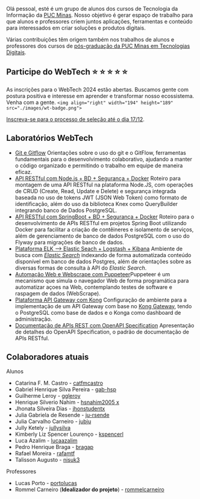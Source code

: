 Olá pessoal, esté é um grupo de alunos dos cursos de Tecnologia da Informação da [PUC Minas](https://pucminas.br). Nosso objetivo é gerar espaço de trabalho para que alunos e professores criem juntos aplicações, ferramentas e conteúdo para interessados em criar soluções e produtos digitais.

Várias contribuições têm origem também nos trabalhos de alunos e professores dos cursos de [pós-graduação da PUC Minas em Tecnologias Digitais](https://icei.pucminas.br/latosensu).

## Participe do WebTech   ⭐️ ⭐ ⭐ ⭐ ⭐

As inscrições para o WebTech 2024 estão abertas. Buscamos gente com postura positiva e interesse em aprender e transformar nosso ecossistema. Venha com a gente. `<img align="right" width="194" height="189" src="./images/wt-badge.png">`

[Inscreva-se para o processo de seleção até o dia 17/12](https://bit.ly/inscreva-webtech).

## Laboratórios WebTech

- [Git e Gitflow](https://github.com/WebTech-PUC-Minas/git-gitflow)
  Orientações sobre o uso do git e o GitFlow, ferramentas fundamentais para o desenvolvimento colaborativo, ajudando a manter o código organizado e permitindo o trabalho em equipe de maneira eficaz.
- [API RESTful com Node.js + BD + Segurança + Docker](https://github.com/WebTech-PUC-Minas/lab-node-basic-api)
  Roteiro para montagem de uma API RESTful na plataforma Node.JS, com operações de CRUD (Create, Read, Update e Delete) e segurança integrada baseada no uso de tokens JWT (JSON Web Token) como formato de identificação, além do uso da biblioteca Knex como QueryBuilder integrando banco de Dados PostgreSQL.
- [API RESTful com SpringBoot + BD + Segurança + Docker](https://github.com/WebTech-PUC-Minas/lab-springboot-basic-api)
  Roteiro para o desenvolvimento de APIs RESTful em projetos Spring Boot utilizando Docker para facilitar a criação de contêineres e isolamento de serviços, além de gerenciamento de banco de dados PostgreSQL com o uso do Flyway para migrações de banco de dados.
- [Plataforma ELK --&gt; Elastic Seach + Logstash + Kibana](https://github.com/WebTech-PUC-Minas/lab-elk-db)
  Ambiente de busca com [*Elastic Search*](https://www.elastic.co/) indexando de forma automatizada conteúdo disponível em banco de dados Postgres, além de orientações sobre as diversas formas de consulta à API do *Elastic Search*.
- [Automação Web e Webscrape com Puppeteer]()Puppeteer é um mecanismo que simula o navegador Web de forma programática para automatizar açoes na Web, contemplando testes de software e raspagem de dados (WebScrape).
- [Plataforma API Gateway com Kong](https://github.com/WebTech-PUC-Minas/lab-api-gateway-kong)
  Configuração de ambiente para a implementação de um API Gateway com base no [Kong Gateway](https://konghq.com/products/kong-gateway), tendo o PostgreSQL como base de dados e o Konga como dashboard de administração.
- [Documentação de APIs REST com OpenAPI Specification](https://github.com/WebTech-PUC-Minas/lab-openapi)
  Apresentação de detalhes do OpenAPI Specification, o padrão de documentação de APIs RESTful.

## Colaboradores atuais

Alunos

- Catarina F. M. Castro - [catfmcastro](https://github.com/catfmcastro)
- Gabriel Henrique Silva Pereira - [gab-hsp](https://github.com/Gab-HSP)
- Guilherme Leroy - [ggleroy](https://github.com/ggleroy)
- Henrique Silverio Nahim - [hsnahim2005 x](https://github.com/hsnahim2005)
- Jhonata Silveira Dias - [jhonstudentx](https://github.com/jhonstudentx)
- Julia Gabriela de Resende - [ju-rsende](https://github.com/ju-rsende)
- Julia Carvalho Carneiro - [jubju](https://github.com/jubju)
- Jully Ketely - [jullysilva](https://github.com/jullysilva)
- Kimberly Liz Spencer Lourenço - [kspencerl](https://github.com/kspencerl)
- Luca Azalim - [lucaazalim](https://github.com/lucaazalim)
- Pedro Henrique Braga - [bragap](https://github.com/bragap)
- Rafael Moreira - [rafamtf](https://github.com/RafaMtf)
- Talisson Augusto - [nisuk3](https://github.com/nisuk3)

Professores

- Lucas Porto - [portolucas](https://github.com/portolucas)
- Rommel Carneiro (**Idealizador do projeto**) - [rommelcarneiro](https://github.com/rommelcarneiro)
